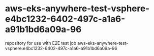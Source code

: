 # aws-eks-anywhere-test-vsphere-e4bc1232-6402-497c-a1a6-a91b1bd6a09a-96
repository for use with E2E test job aws-eks-anywhere-test-vsphere:e4bc1232-6402-497c-a1a6-a91b1bd6a09a-96
